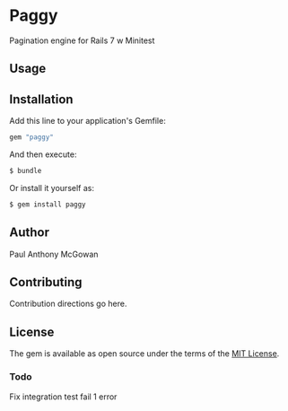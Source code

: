 # Paggy

Pagination engine for Rails 7 w Minitest

## Usage

## Installation

Add this line to your application's Gemfile:

```ruby
gem "paggy"
```

And then execute:

```bash
$ bundle
```

Or install it yourself as:

```bash
$ gem install paggy
```

## Author

Paul Anthony McGowan

## Contributing

Contribution directions go here.

## License

The gem is available as open source under the terms of the [MIT License](https://opensource.org/licenses/MIT).

### Todo

Fix integration test fail 1 error

